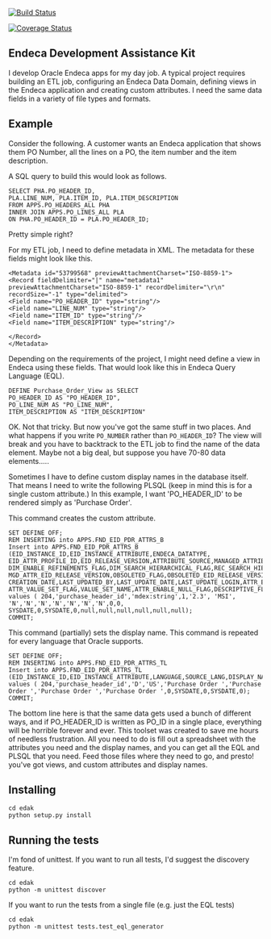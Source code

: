[![Build Status](https://travis-ci.org/michaelkunc/endeca_development_assistance_kit.svg?branch=master)](https://travis-ci.org/michaelkunc/endeca_development_assistance_kit)

[![Coverage Status](https://coveralls.io/repos/github/michaelkunc/endeca_development_assistance_kit/badge.svg?branch=master)](https://coveralls.io/github/michaelkunc/endeca_development_assistance_kit?branch=master)

## Endeca Development Assistance Kit

I develop Oracle Endeca apps for my day job. A typical project requires building an ETL job, configuring an Endeca Data Domain, defining views in the Endeca application and creating custom attributes. I need the same data fields in a variety of file types and formats.

## Example

Consider the following. A customer wants an Endeca application that shows them PO Number, all the lines on a PO, the item number and the item description.

A SQL query to build this would look as follows.

	SELECT PHA.PO_HEADER_ID,
	PLA.LINE_NUM, PLA.ITEM_ID, PLA.ITEM_DESCRIPTION
	FROM APPS.PO_HEADERS_ALL PHA
	INNER JOIN APPS.PO_LINES_ALL PLA
	ON PHA.PO_HEADER_ID = PLA.PO_HEADER_ID;


Pretty simple right?

For my ETL job, I need to define metadata in XML. The metadata for these fields might look like this.

	<Metadata id="53799568" previewAttachmentCharset="ISO-8859-1">
	<Record fieldDelimiter="|" name="metadata1" previewAttachmentCharset="ISO-8859-1" recordDelimiter="\r\n" recordSize="-1" type="delimited">
	<Field name="PO_HEADER_ID" type="string"/>
	<Field name="LINE_NUM" type="string"/>
	<Field name="ITEM_ID" type="string"/>
	<Field name="ITEM_DESCRIPTION" type="string"/>

	</Record>
	</Metadata>

Depending on the requirements of the project, I might need define a view in Endeca using these fields. That would look like this in Endeca Query Language (EQL).

	DEFINE Purchase_Order_View as SELECT
	PO_HEADER_ID AS "PO_HEADER_ID",
	PO_LINE_NUM AS "PO_LINE_NUM",
	ITEM_DESCRIPTION AS "ITEM_DESCRIPTION"

OK. Not that tricky. But now you've got the same stuff in two places. And what happens if you write `PO_NUMBER` rather than `PO_HEADER_ID`? The view will break and you have to backtrack to the ETL job to find the name of the data element. Maybe not a big deal, but suppose you have 70-80 data elements.....

Sometimes I have to define custom display names in the database itself. That means I need to write the following PLSQL (keep in mind this is for a single custom attribute.) In this example, I want 'PO_HEADER_ID' to be rendered simply as 'Purchase Order'.

This command creates the custom attribute.

	SET DEFINE OFF;
	REM INSERTING into APPS.FND_EID_PDR_ATTRS_B
	Insert into APPS.FND_EID_PDR_ATTRS_B (EID_INSTANCE_ID,EID_INSTANCE_ATTRIBUTE,ENDECA_DATATYPE,
	EID_ATTR_PROFILE_ID,EID_RELEASE_VERSION,ATTRIBUTE_SOURCE,MANAGED_ATTRIBUTE_FLAG,HIERARCHICAL_MGD_ATTR_FLAG,
	DIM_ENABLE_REFINEMENTS_FLAG,DIM_SEARCH_HIERARCHICAL_FLAG,REC_SEARCH_HIERARCHICAL_FLAG,
	MGD_ATTR_EID_RELEASE_VERSION,OBSOLETED_FLAG,OBSOLETED_EID_RELEASE_VERSION,CREATED_BY,
	CREATION_DATE,LAST_UPDATED_BY,LAST_UPDATE_DATE,LAST_UPDATE_LOGIN,ATTR_ENABLE_UPDATE_FLAG,VIEW_OBJECT_ATTR_NAME,
	ATTR_VALUE_SET_FLAG,VALUE_SET_NAME,ATTR_ENABLE_NULL_FLAG,DESCRIPTIVE_FLEXFIELD_NAME)
	values ( 204,'purchase_header_id','mdex:string',1,'2.3', 'MSI', 'N','N','N','N','N','N','N',0,0, 
	SYSDATE,0,SYSDATE,0,null,null,null,null,null,null);
	COMMIT;

This command (partially) sets the display name. This command is repeated for every language that Oracle supports.

	SET DEFINE OFF;
	REM INSERTING into APPS.FND_EID_PDR_ATTRS_TL
	Insert into APPS.FND_EID_PDR_ATTRS_TL (EID_INSTANCE_ID,EID_INSTANCE_ATTRIBUTE,LANGUAGE,SOURCE_LANG,DISPLAY_NAME,ATTRIBUTE_DESC,USER_DISPLAY_NAME,USER_ATTRIBUTE_DESC,CREATED_BY,CREATION_DATE,LAST_UPDATED_BY,LAST_UPDATE_DATE,LAST_UPDATE_LOGIN)
	values ( 204,'purchase_header_id','D','US','Purchase Order ','Purchase Order ','Purchase Order ','Purchase Order ',0,SYSDATE,0,SYSDATE,0);
	COMMIT;


The bottom line here is that the same data gets used a bunch of different ways, and if PO_HEADER_ID is written as PO_ID in a single place, everything will be horrible forever and ever. This toolset was created to save me hours of needless frustration. All you need to do is fill out a spreadsheet with the attributes you need and the display names, and you can get all the EQL and PLSQL that you need. Feed those files where they need to go, and presto! you've got views, and custom attributes and display names.



## Installing

	cd edak 
	python setup.py install


## Running the tests

I'm fond of unittest. If you want to run all tests, I'd suggest the discovery feature.

	cd edak
	python -m unittest discover

If you want to run the tests from a single file (e.g. just the EQL tests)

	cd edak
	python -m unittest tests.test_eql_generator


